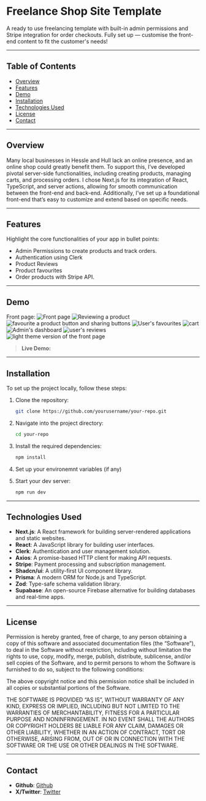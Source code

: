 # **Freelance Shop Site Template**

A ready to use freelancing template with built-in admin permissions and Stripe integration for order checkouts. Fully set up — customise the front-end content to fit the customer's needs!

---

## **Table of Contents**

- [Overview](#overview)
- [Features](#features)
- [Demo](#demo)
- [Installation](#installation)
- [Technologies Used](#technologies-used)
- [License](#license)
- [Contact](#contact)

---

## **Overview**

Many local businesses in Hessle and Hull lack an online presence, and an online shop could greatly benefit them. To support this, I’ve developed pivotal server-side functionalities, including creating products, managing carts, and processing orders. I chose Next.js for its integration of React, TypeScript, and server actions, allowing for smooth communication between the front-end and back-end. Additionally, I’ve set up a foundational front-end that’s easy to customize and extend based on specific needs.

---

## **Features**

Highlight the core functionalities of your app in bullet points:

- Admin Permissions to create products and track orders.
- Authentication using Clerk
- Product Reviews
- Product favourites
- Order products with Stripe API.

---

## **Demo**

Front page:
![Front page](images/frontpage.png)
![Reviewing a product](images/review.png)
![favourite a product button and sharing buttons](images/favourite-and-share.png)
![User's favourites](images/favourites.png)
![cart](images/cart.png)
![Admin's dashboard](images/admin-dashboard.png)
![user's reviews](images/reviews.png)
![light theme version of the front page](images/light-theme.png)

> **Live Demo:**

---

## **Installation**

To set up the project locally, follow these steps:

1. Clone the repository:

   ```bash
   git clone https://github.com/yourusername/your-repo.git

   ```

2. Navigate into the project directory:

   ```bash
   cd your-repo

   ```

3. Install the required dependencies:

   ```bash
   npm install
   ```

4. Set up your environemnt variables (if any)

5. Start your dev server:
   ```bash
   npm run dev
   ```

---

## **Technologies Used**

- **Next.js**: A React framework for building server-rendered applications and static websites.
- **React**: A JavaScript library for building user interfaces.
- **Clerk**: Authentication and user management solution.
- **Axios**: A promise-based HTTP client for making API requests.
- **Stripe**: Payment processing and subscription management.
- **Shadcn/ui**: A utility-first UI component library.
- **Prisma**: A modern ORM for Node.js and TypeScript.
- **Zod**: Type-safe schema validation library.
- **Supabase**: An open-source Firebase alternative for building databases and real-time apps.

---

## **License**

Permission is hereby granted, free of charge, to any person obtaining a copy of this software and associated documentation files (the “Software”), to deal in the Software without restriction, including without limitation the rights to use, copy, modify, merge, publish, distribute, sublicense, and/or sell copies of the Software, and to permit persons to whom the Software is furnished to do so, subject to the following conditions:

The above copyright notice and this permission notice shall be included in all copies or substantial portions of the Software.

THE SOFTWARE IS PROVIDED “AS IS”, WITHOUT WARRANTY OF ANY KIND, EXPRESS OR IMPLIED, INCLUDING BUT NOT LIMITED TO THE WARRANTIES OF MERCHANTABILITY, FITNESS FOR A PARTICULAR PURPOSE AND NONINFRINGEMENT. IN NO EVENT SHALL THE AUTHORS OR COPYRIGHT HOLDERS BE LIABLE FOR ANY CLAIM, DAMAGES OR OTHER LIABILITY, WHETHER IN AN ACTION OF CONTRACT, TORT OR OTHERWISE, ARISING FROM, OUT OF OR IN CONNECTION WITH THE SOFTWARE OR THE USE OR OTHER DEALINGS IN THE SOFTWARE.

---

## **Contact**

- **Github**: [Github](https://github.com/matthewmonolith)
- **X/Twitter**: [Twitter](https://x.com/matthewpage2016)
